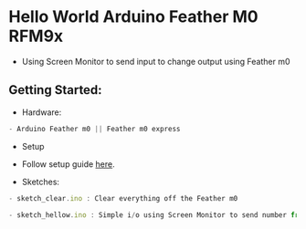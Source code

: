 # Hello World Arduino Feather M0 RFM9x

* Using Screen Monitor to send input to change output using Feather m0

## Getting Started:

* Hardware:

```js
- Arduino Feather m0 || Feather m0 express
```

* Setup

- Follow setup guide [here](https://learn.adafruit.com/adafruit-feather-m0-basic-proto/setup).

* Sketches:

```js
- sketch_clear.ino : Clear everything off the Feather m0
```
```js
- sketch_hellow.ino : Simple i/o using Screen Monitor to send number from 1-10 for different output
```